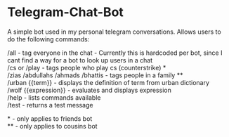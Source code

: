 # Telegram-Chat-Bot

A simple bot used in my personal telegram conversations. Allows users to do the following commands:

/all - tag everyone in the chat - Currently this is hardcoded per bot, since I cant find a way for a bot to look up users in a chat <br>
/cs or /play - tags people who play cs (counterstrike) \* <br>
/zias /abdullahs /ahmads /bhattis - tags people in a family \*\* <br>
/urban {{term}} - displays the definition of term from urban dictionary <br>
/wolf {{expression}} - evaluates and displays expression <br>
/help - lists commands available <br>
/test - returns a test message <br>

\* - only applies to friends bot <br>
\*\* - only applies to cousins bot
